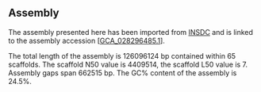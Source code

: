 **Assembly**
--------

The assembly presented here has been imported from [INSDC](http://www.insdc.org) and is linked to the assembly accession [[GCA\_028296485.1](http://www.ebi.ac.uk/ena/data/view/GCA_028296485.1)].

The total length of the assembly is 126096124 bp contained within 65 scaffolds.
The scaffold N50 value is 4409514, the scaffold L50 value is 7.
Assembly gaps span 662515 bp. The GC% content of the assembly is 24.5%.
